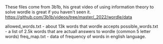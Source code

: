 These files come from 3b1b, his great video of using information theory to solve wordle is great if you haven't seen it.
https://github.com/3b1b/videos/tree/master/_2022/wordle/data

allowed_words.txt - about 13k words that wordle accepts
possible_words.txt - a list of 2.5k words that are actuall answers to wordle (common 5 letter words)
freq_map.txt - data of frequency of words in english language.  
